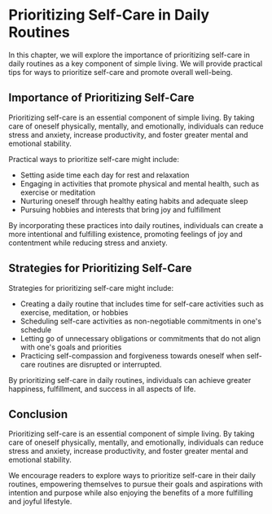 # Prioritizing Self-Care in Daily Routines

In this chapter, we will explore the importance of prioritizing self-care in daily routines as a key component of simple living. We will provide practical tips for ways to prioritize self-care and promote overall well-being.

Importance of Prioritizing Self-Care
------------------------------------

Prioritizing self-care is an essential component of simple living. By taking care of oneself physically, mentally, and emotionally, individuals can reduce stress and anxiety, increase productivity, and foster greater mental and emotional stability.

Practical ways to prioritize self-care might include:

* Setting aside time each day for rest and relaxation
* Engaging in activities that promote physical and mental health, such as exercise or meditation
* Nurturing oneself through healthy eating habits and adequate sleep
* Pursuing hobbies and interests that bring joy and fulfillment

By incorporating these practices into daily routines, individuals can create a more intentional and fulfilling existence, promoting feelings of joy and contentment while reducing stress and anxiety.

Strategies for Prioritizing Self-Care
-------------------------------------

Strategies for prioritizing self-care might include:

* Creating a daily routine that includes time for self-care activities such as exercise, meditation, or hobbies
* Scheduling self-care activities as non-negotiable commitments in one's schedule
* Letting go of unnecessary obligations or commitments that do not align with one's goals and priorities
* Practicing self-compassion and forgiveness towards oneself when self-care routines are disrupted or interrupted.

By prioritizing self-care in daily routines, individuals can achieve greater happiness, fulfillment, and success in all aspects of life.

Conclusion
----------

Prioritizing self-care is an essential component of simple living. By taking care of oneself physically, mentally, and emotionally, individuals can reduce stress and anxiety, increase productivity, and foster greater mental and emotional stability.

We encourage readers to explore ways to prioritize self-care in their daily routines, empowering themselves to pursue their goals and aspirations with intention and purpose while also enjoying the benefits of a more fulfilling and joyful lifestyle.
